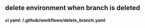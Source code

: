 
## delete environment when branch is deleted

#### ci yaml: /.github/workflows/delete_branch.yaml


